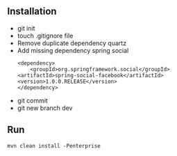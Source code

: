 <h2> Installation </h2>
<ul>
 <li>git init</li>
 <li>touch .gitignore file</li>
 <li>Remove duplicate dependency quartz</li>
 <li>Add missing dependency spring social</li>

    <dependency>
    	<groupId>org.springframework.social</groupId>
	<artifactId>spring-social-facebook</artifactId>
	<version>1.0.0.RELEASE</version>
    </dependency>
    
 <li>git commit</li>
 <li>git new branch dev</li>
</ul>

<h2> Run </h2>
<code>mvn clean install -Penterprise</code>
